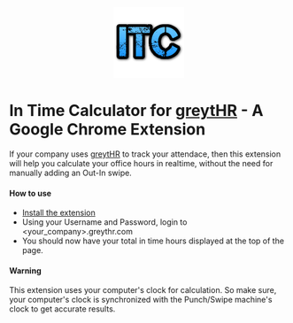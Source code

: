 
<p align="center"><a href="https://chrome.google.com/webstore/detail/greythr-in-time-calculato/pibjjcefimcnabkdhabbbeknndpjedgd?hl=en-US" target="_blank"><img src="src/chrome/128.png"></a></p>

# In Time Calculator for [greytHR](https://www.greythr.com/) - A Google Chrome Extension

If your company uses [greytHR](https://www.greythr.com/) to track your attendace, then this extension will help you calculate your office hours in realtime, without the need for manually adding an Out-In swipe.

#### How to use
- [Install the extension](https://chrome.google.com/webstore/detail/greythr-in-time-calculato/pibjjcefimcnabkdhabbbeknndpjedgd?hl=en-US)
- Using your Username and Password, login to <your_company>.greythr.com
- You should now have your total in time hours displayed at the top of the page.

#### Warning
This extension uses your computer's clock for calculation. So make sure, your computer's clock is synchronized with the Punch/Swipe machine's clock to get accurate results.
